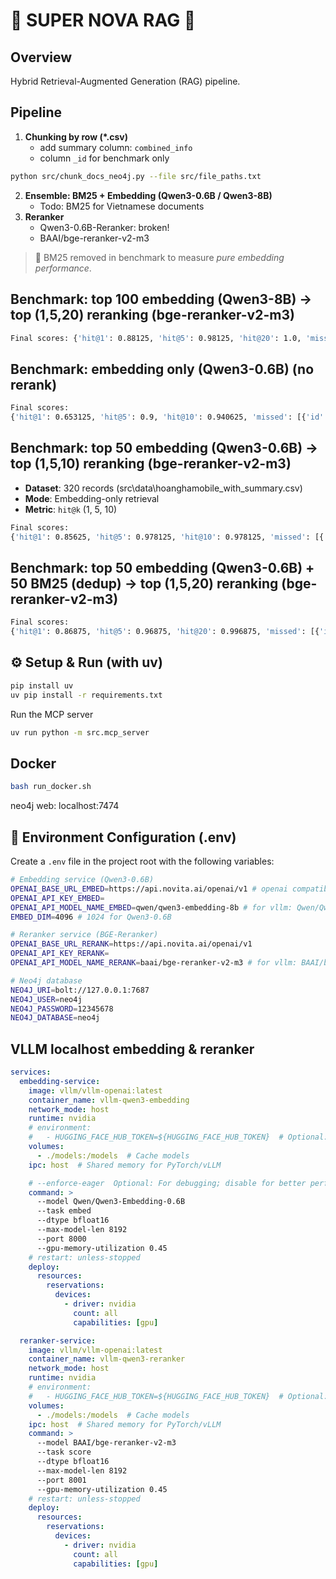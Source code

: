 # 🚀 SUPER NOVA RAG 🚀

## Overview

Hybrid Retrieval-Augmented Generation (RAG) pipeline.

## Pipeline

1. **Chunking by row (*.csv)**
    - add summary column: `combined_info`
    - column `_id` for benchmark only

```bash
python src/chunk_docs_neo4j.py --file src/file_paths.txt 
```

2. **Ensemble: BM25 + Embedding (Qwen3-0.6B / Qwen3-8B)**
    - Todo: BM25 for Vietnamese documents
1. **Reranker**
    - Qwen3-0.6B-Reranker: broken!
    - BAAI/bge-reranker-v2-m3

> 🔹 BM25 removed in benchmark to measure *pure embedding performance*.  

## Benchmark: top 100 embedding (Qwen3-8B) -> top (1,5,20) reranking (bge-reranker-v2-m3)

```bash
Final scores: {'hit@1': 0.88125, 'hit@5': 0.98125, 'hit@20': 1.0, 'missed': []}
```

## Benchmark: embedding only (Qwen3-0.6B) (no rerank)

```bash
Final scores:
{'hit@1': 0.653125, 'hit@5': 0.9, 'hit@10': 0.940625, 'missed': [{'id': '666baeb59793e149fe7393e5', 'query': 'Tôi muốn mua điện thoại ai, bên bạn còn hàng không?', 'expected': 'điện thoại ai'}, {'id': '666baeb59793e149fe7393e3', 'query': 'Tôi muốn mua điện thoại ai, bên bạn còn hàng không?', 'expected': 'điện thoại ai'}, {'id': '666baeb59793e149fe7393e4', 'query': 'Tôi muốn mua điện thoại ai, bên bạn còn hàng không?', 'expected': 'điện thoại ai'}, {'id': '666baeb59793e149fe7393e2', 'query': 'Tôi đang quan tâm đến điện thoại ai, bạn có thể tư vấn thêm cho tôi không?', 'expected': 'điện thoại ai'}, {'id': '666baeb59793e149fe7393ec', 'query': 'Tôi muốn mua điện thoại ai, bên bạn còn hàng không?', 'expected': 'điện thoại ai'}, {'id': '666baeb59793e149fe7393ed', 'query': 'Tôi đang quan tâm đến điện thoại ai, bạn có thể tư vấn thêm cho tôi không?', 'expected': 'điện thoại ai'}, {'id': '666baeb59793e149fe7393f2', 'query': 'điện thoại zte blade v50 design (8gb/256gb) có màu nào và dung lượng bao nhiêu GB vậy?', 'expected': 'điện thoại zte blade v50 design (8gb/256gb)'}, {'id': '666baeb89793e149fe7394a2', 'query': 'Tôi muốn đặt mua điện thoại điện thoại di động xor x2 prime gold, cần làm thế nào?', 'expected': 'điện thoại điện thoại di động xor x2 prime gold'}, {'id': '666baeb89793e149fe7394a5', 'query': 'Cho tôi hỏi điện thoại oppo a16k 3gb/32gb hiện tại giá bao nhiêu?', 'expected': 'điện thoại oppo a16k 3gb/32gb'}, {'id': '666baeb89793e149fe7394b4', 'query': 'điện thoại samsung galaxy a02s 4gb/64gb có màu nào và dung lượng bao nhiêu GB vậy?', 'expected': 'điện thoại samsung galaxy a02s 4gb/64gb'}, {'id': '666baeb89793e149fe7394b0', 'query': 'Cho tôi hỏi oppo a54 hiện tại giá bao nhiêu?', 'expected': 'oppo a54'}, {'id': '666baeb99793e149fe7394d3', 'query': 'Cho tôi hỏi oppo reno4 pro hiện tại giá bao nhiêu?', 'expected': 'oppo reno4 pro'}, {'id': '666baeb99793e149fe7394cf', 'query': 'Tôi muốn mua điện thoại samsung galaxy z fold2 5g, bên bạn còn hàng không?', 'expected': 'điện thoại samsung galaxy z fold2 5g'}, {'id': '666baeb99793e149fe7394d1', 'query': 'Cho tôi hỏi điện thoại energizer e241s hiện tại giá bao nhiêu?', 'expected': 'điện thoại energizer e241s'}, {'id': '666baeb99793e149fe7394d4', 'query': 'Tôi muốn mua oppo reno4, bên bạn còn hàng không?', 'expected': 'oppo reno4'}, {'id': '666baeb99793e149fe7394dd', 'query': 'Tôi muốn mua điện thoại samsung galaxy s20 ultra, bên bạn còn hàng không?', 'expected': 'điện thoại samsung galaxy s20 ultra'}, {'id': '666baeb99793e149fe7394de', 'query': 'Cho tôi hỏi điện thoại samsung galaxy s20 hiện tại giá bao nhiêu?', 'expected': 'điện thoại samsung galaxy s20'}, {'id': '666baeb99793e149fe7394d7', 'query': 'Cho tôi hỏi oppo a53 hiện tại giá bao nhiêu?', 'expected': 'oppo a53'}, {'id': '666baeb99793e149fe7394e0', 'query': 'Cho tôi hỏi đồng hồ thông minh samsung galaxy fit e (sm hiện tại giá bao nhiêu?', 'expected': 'đồng hồ thông minh samsung galaxy fit e (sm'}]}
```

## Benchmark: top 50 embedding (Qwen3-0.6B) -> top (1,5,10) reranking (bge-reranker-v2-m3)

- **Dataset**: 320 records (src\data\hoanghamobile_with_summary.csv)
- **Mode**: Embedding-only retrieval
- **Metric**: `hit@k` (1, 5, 10)

```bash
Final scores:
{'hit@1': 0.85625, 'hit@5': 0.978125, 'hit@10': 0.978125, 'missed': [{'id': '666baeb59793e149fe7393e5', 'query': 'Cho tôi hỏi điện thoại ai hiện tại giá bao nhiêu?', 'expected': 'điện thoại ai'}, {'id': '666baeb59793e149fe7393e4', 'query': 'Cho tôi hỏi điện thoại ai hiện tại giá bao nhiêu?', 'expected': 'điện thoại ai'}, {'id': '666baeb59793e149fe7393e2', 'query': 'Tôi muốn mua điện thoại ai, bên bạn còn hàng không?', 'expected': 'điện thoại ai'}, {'id': '666baeb59793e149fe7393ec', 'query': 'Cho tôi hỏi điện thoại ai hiện tại giá bao nhiêu?', 'expected': 'điện thoại ai'}, {'id': '666baeb79793e149fe739457', 'query': 'Tôi muốn đặt mua điện thoại samsung galaxy s23, cần làm thế nào?', 'expected': 'điện thoại samsung galaxy s23'}, {'id': '666baeb79793e149fe739462', 'query': 'Cho tôi hỏi vivo v25 pro 8gb/128gb hiện tại giá bao nhiêu?', 'expected': 'vivo v25 pro 8gb/128gb'}, {'id': '666baeb99793e149fe7394d8', 'query': 'Cho tôi hỏi oppo a12 hiện tại giá bao nhiêu?', 'expected': 'oppo a12'}]}
```

## Benchmark: top 50 embedding (Qwen3-0.6B) + 50 BM25 (dedup) -> top (1,5,20) reranking (bge-reranker-v2-m3)

```bash
Final scores: 
{'hit@1': 0.86875, 'hit@5': 0.96875, 'hit@20': 0.996875, 'missed': [{'id': '666baeb79793e149fe739450', 'query': 'Tôi đang quan tâm đến realme c55, bạn có thể tư vấn thêm cho tôi không?', 'expected': 'realme c55'}]}
```

## ⚙️ Setup & Run (with uv)

```bash
pip install uv
uv pip install -r requirements.txt
```

Run the MCP server

```bash
uv run python -m src.mcp_server
```

## Docker

```bash
bash run_docker.sh
```

neo4j web: localhost:7474

## 🔑 Environment Configuration (.env)

Create a `.env` file in the project root with the following variables:

```bash
# Embedding service (Qwen3-0.6B)
OPENAI_BASE_URL_EMBED=https://api.novita.ai/openai/v1 # openai compatible
OPENAI_API_KEY_EMBED=
OPENAI_API_MODEL_NAME_EMBED=qwen/qwen3-embedding-8b # for vllm: Qwen/Qwen3-Embedding-0.6B
EMBED_DIM=4096 # 1024 for Qwen3-0.6B

# Reranker service (BGE-Reranker)
OPENAI_BASE_URL_RERANK=https://api.novita.ai/openai/v1
OPENAI_API_KEY_RERANK=
OPENAI_API_MODEL_NAME_RERANK=baai/bge-reranker-v2-m3 # for vllm: BAAI/bge-reranker-v2-m3

# Neo4j database
NEO4J_URI=bolt://127.0.0.1:7687
NEO4J_USER=neo4j
NEO4J_PASSWORD=12345678
NEO4J_DATABASE=neo4j
```

## VLLM localhost embedding & reranker

```yaml
services:
  embedding-service:
    image: vllm/vllm-openai:latest
    container_name: vllm-qwen3-embedding
    network_mode: host
    runtime: nvidia
    # environment:
    #   - HUGGING_FACE_HUB_TOKEN=${HUGGING_FACE_HUB_TOKEN}  # Optional: Your HF token
    volumes:
      - ./models:/models  # Cache models
    ipc: host  # Shared memory for PyTorch/vLLM

    # --enforce-eager  Optional: For debugging; disable for better perf
    command: >
      --model Qwen/Qwen3-Embedding-0.6B
      --task embed
      --dtype bfloat16
      --max-model-len 8192
      --port 8000
      --gpu-memory-utilization 0.45
    # restart: unless-stopped
    deploy:
      resources:
        reservations:
          devices:
            - driver: nvidia
              count: all
              capabilities: [gpu]

  reranker-service:
    image: vllm/vllm-openai:latest
    container_name: vllm-qwen3-reranker
    network_mode: host
    runtime: nvidia
    # environment:
    #   - HUGGING_FACE_HUB_TOKEN=${HUGGING_FACE_HUB_TOKEN}  # Optional: Your HF token
    volumes:
      - ./models:/models  # Cache models
    ipc: host  # Shared memory for PyTorch/vLLM
    command: >
      --model BAAI/bge-reranker-v2-m3
      --task score
      --dtype bfloat16
      --max-model-len 8192
      --port 8001
      --gpu-memory-utilization 0.45
    # restart: unless-stopped
    deploy:
      resources:
        reservations:
          devices:
            - driver: nvidia
              count: all
              capabilities: [gpu]
```